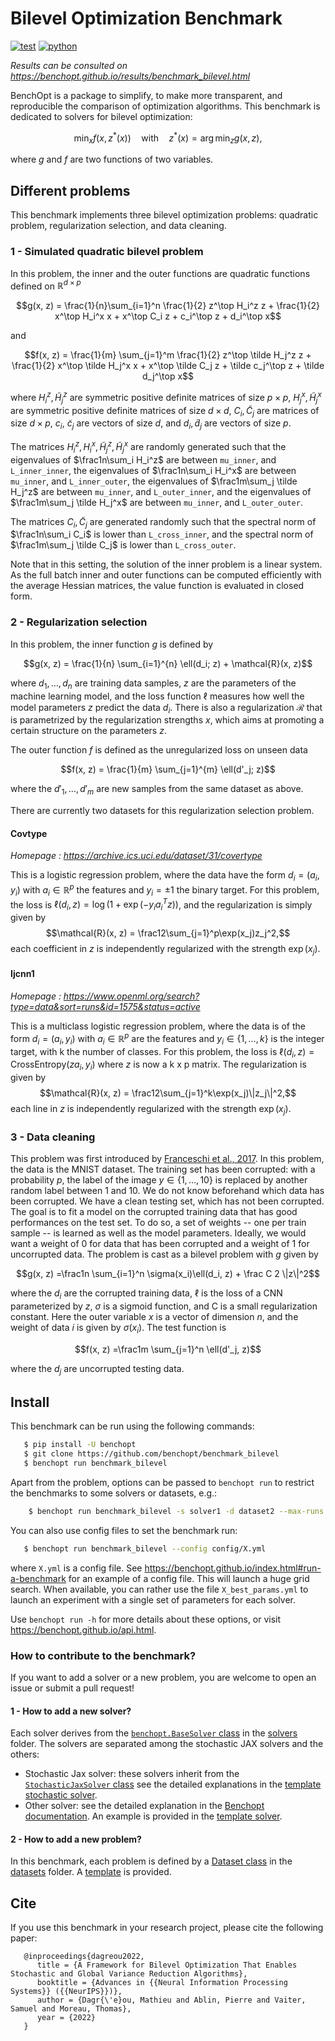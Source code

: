Bilevel Optimization Benchmark
===============================
[![test](https://github.com/benchopt/benchmark_bilevel/workflows/Tests/badge.svg)](https://github.com/benchopt/benchmark_bilevel/actions)
[![python](https://img.shields.io/badge/python-3.6%2B-blue)](https://www.python.org/downloads/release/python-360/)

*Results can be consulted on https://benchopt.github.io/results/benchmark_bilevel.html*

BenchOpt is a package to simplify, to make more transparent, and
reproducible the comparison of optimization algorithms.
This benchmark is dedicated to solvers for bilevel optimization:

$$\min_{x} f(x, z^* (x)) \quad \text{with} \quad z^*(x) = \arg\min_z g(x, z),$$

where $g$ and $f$ are two functions of two variables.

Different problems
------------------

This benchmark implements three bilevel optimization problems: quadratic problem, regularization selection, and data cleaning.

### 1 - Simulated quadratic bilevel problem


In this problem, the inner and the outer functions are quadratic functions defined on $\mathbb{R}^{d\times p}$

$$g(x, z) = \frac{1}{n}\sum_{i=1}^n \frac{1}{2} z^\top H_i^z z + \frac{1}{2} x^\top H_i^x x + x^\top C_i z + c_i^\top z + d_i^\top x$$

and

$$f(x, z) = \frac{1}{m} \sum_{j=1}^m \frac{1}{2} z^\top \tilde H_j^z z + \frac{1}{2} x^\top \tilde H_j^x x + x^\top \tilde C_j z + \tilde c_j^\top z + \tilde d_j^\top x$$

where $H_i^z, \tilde H_j^z$ are symmetric positive definite matrices of size $p\times p$, $H_j^x, \tilde H_j^x$ are symmetric positive definite matrices of size $d\times d$, $C_i, \tilde C_j$ are matrices of size $d\times p$, $c_i$, $\tilde c_j$ are vectors of size $d$, and $d_i, \tilde d_j$ are vectors of size $p$.

The matrices $H_i^z, H_i^x, \tilde H_j^z, \tilde H_j^x$ are randomly generated such that the eigenvalues of $\frac1n\sum_i H_i^z$ are between ``mu_inner``, and ``L_inner_inner``, the eigenvalues of $\frac1n\sum_i H_i^x$ are between ``mu_inner``, and ``L_inner_outer``, the eigenvalues of $\frac1m\sum_j \tilde H_j^z$ are between ``mu_inner``, and ``L_outer_inner``, and the eigenvalues of $\frac1m\sum_j \tilde H_j^x$ are between ``mu_inner``, and ``L_outer_outer``.

The matrices $C_i, \tilde C_j$ are generated randomly such that the spectral norm of $\frac1n\sum_i C_i$ is lower than ``L_cross_inner``, and the spectral norm of $\frac1m\sum_j \tilde C_j$ is lower than ``L_cross_outer``.

Note that in this setting, the solution of the inner problem is a linear system.
As the full batch inner and outer functions can be computed efficiently with the average Hessian matrices, the value function is evaluated in closed form. 


### 2 - Regularization selection

In this problem, the inner function $g$ is defined by 


$$g(x, z) = \frac{1}{n} \sum_{i=1}^{n} \ell(d_i; z) + \mathcal{R}(x, z)$$

where $d_1, \dots, d_n$ are training data samples, $z$ are the parameters of the machine learning model, and the loss function $\ell$ measures how well the model parameters $z$ predict the data $d_i$.
There is also a regularization $\mathcal{R}$ that is parametrized by the regularization strengths $x$, which aims at promoting a certain structure on the parameters $z$.

The outer function $f$ is defined as the unregularized loss on unseen data

$$f(x, z) = \frac{1}{m} \sum_{j=1}^{m} \ell(d'_j; z)$$

where the $d'_1, \dots, d'_m$ are new samples from the same dataset as above.

There are currently two datasets for this regularization selection problem.

#### Covtype

*Homepage : https://archive.ics.uci.edu/dataset/31/covertype*

This is a logistic regression problem, where the data have the form $d_i = (a_i, y_i)$ with $a_i\in\mathbb{R}^p$ the features and $y_i=\pm1$ the binary target.
For this problem, the loss is $\ell(d_i, z) = \log(1+\exp(-y_i a_i^T z))$, and the regularization is simply given by
$$\mathcal{R}(x, z) = \frac12\sum_{j=1}^p\exp(x_j)z_j^2,$$
each coefficient in $z$ is independently regularized with the strength $\exp(x_j)$.

#### Ijcnn1

*Homepage : https://www.openml.org/search?type=data&sort=runs&id=1575&status=active*

This is a multiclass logistic regression problem, where the data is of the form $d_i = (a_i, y_i)$ with  $a_i\in\mathbb{R}^p$ are the features and $y_i\in \{1,\dots, k\}$ is the integer target, with k the number of classes.
For this problem, the loss is $\ell(d_i, z) = \text{CrossEntropy}(za_i, y_i)$ where $z$ is now a k x p matrix. The regularization is given by 
$$\mathcal{R}(x, z) = \frac12\sum_{j=1}^k\exp(x_j)\|z_j\|^2,$$
each line in $z$ is independently regularized with the strength $\exp(x_j)$.


### 3 - Data cleaning

This problem was first introduced by [Franceschi et al., 2017](https://arxiv.org/abs/1703.01785).
In this problem, the data is the MNIST dataset.
The training set has been corrupted: with a probability $p$, the label of the image $`y\in\{1,\dots,10\}`$ is replaced by another random label between 1 and 10.
We do not know beforehand which data has been corrupted.
We have a clean testing set, which has not been corrupted.
The goal is to fit a model on the corrupted training data that has good performances on the test set.
To do so, a set of weights -- one per train sample -- is learned as well as the model parameters.
Ideally, we would want a weight of 0 for data that has been corrupted and a weight of 1 for uncorrupted data.
The problem is cast as a bilevel problem with $g$ given by 

$$g(x, z) =\frac1n \sum_{i=1}^n \sigma(x_i)\ell(d_i, z) + \frac C 2 \|z\|^2$$

where the $d_i$ are the corrupted training data, $\ell$ is the loss of a CNN parameterized by $z$, $\sigma$ is a sigmoid function, and C is a small regularization constant.
Here the outer variable $x$ is a vector of dimension $n$, and the weight of data $i$ is given by $\sigma(x_i)$.
The test function is

$$f(x, z) =\frac1m \sum_{j=1}^n \ell(d'_j, z)$$

where the $d_j$ are uncorrupted testing data.

Install
--------

This benchmark can be run using the following commands:

```bash
   $ pip install -U benchopt
   $ git clone https://github.com/benchopt/benchmark_bilevel
   $ benchopt run benchmark_bilevel
```

Apart from the problem, options can be passed to ``benchopt run`` to restrict the benchmarks to some solvers or datasets, e.g.:

```bash
	$ benchopt run benchmark_bilevel -s solver1 -d dataset2 --max-runs 10 --n-repetitions 10
````

You can also use config files to set the benchmark run:

```bash
   $ benchopt run benchmark_bilevel --config config/X.yml
```

where ``X.yml`` is a config file. See https://benchopt.github.io/index.html#run-a-benchmark for an example of a config file. This will launch a huge grid search. When available, you can rather use the file ``X_best_params.yml`` to launch an experiment with a single set of parameters for each solver.

Use ``benchopt run -h`` for more details about these options, or visit https://benchopt.github.io/api.html.

### How to contribute to the benchmark?

If you want to add a solver or a new problem, you are welcome to open an issue or submit a pull request!  

#### 1 - How to add a new solver?

Each solver derives from the [`benchopt.BaseSolver` class](https://benchopt.github.io/user_guide/generated/benchopt.BaseSolver.html) in the [solvers](solvers) folder. The solvers are separated among the stochastic JAX solvers and the others:
* Stochastic Jax solver: these solvers inherit from the [`StochasticJaxSolver` class](benchmark_utils/stochastic_jax_solver.py) see the detailed explanations in the [template stochastic solver](solvers/template_stochastic_solver.py).
* Other solver: see the detailed explanation in the [Benchopt documentation](https://benchopt.github.io/tutorials/add_solver.html). An example is provided in the [template solver](solvers/template_solver.py).

#### 2 - How to add a new problem?

In this benchmark, each problem is defined by a [Dataset class](https://benchopt.github.io/user_guide/generated/benchopt.BaseDataset.html) in the [datasets](datasets) folder. A [template](datasets/template_dataset.py) is provided.

Cite
----

If you use this benchmark in your research project, please cite the following paper:

```
   @inproceedings{dagreou2022,
      title = {A Framework for Bilevel Optimization That Enables Stochastic and Global Variance Reduction Algorithms},
      booktitle = {Advances in {{Neural Information Processing Systems}} ({{NeurIPS}})},
      author = {Dagr{\'e}ou, Mathieu and Ablin, Pierre and Vaiter, Samuel and Moreau, Thomas},
      year = {2022}
   }
```

